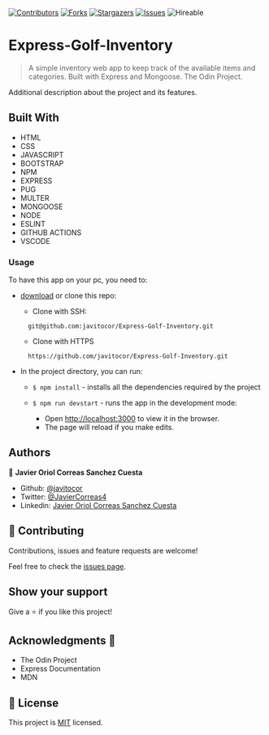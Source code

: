 <!--
*** Thanks for checking out this README Template. If you have a suggestion that would
*** make this better, please fork the repo and create a pull request or simply open
*** an issue with the tag "enhancement".
*** Thanks again! Now go create something AMAZING! :D
-->

<!-- PROJECT SHIELDS -->
<!--
*** I'm using markdown "reference style" links for readability.
*** Reference links are enclosed in brackets [ ] instead of parentheses ( ).
*** See the bottom of this document for the declaration of the reference variables
*** for contributors-url, forks-url, etc. This is an optional, concise syntax you may use.
*** https://www.markdownguide.org/basic-syntax/#reference-style-links
-->
[![Contributors][contributors-shield]][contributors-url] 
[![Forks][forks-shield]][forks-url] 
[![Stargazers][stars-shield]][stars-url] 
[![Issues][issues-shield]][issues-url] 
![Hireable](https://cdn.rawgit.com/hiendv/hireable/master/styles/default/yes.svg) 

# Express-Golf-Inventory

>  A simple inventory web app to keep track of the available items and categories. Built with Express and Mongoose. The Odin Project.


Additional description about the project and its features.

## Built With

- HTML 
- CSS
- JAVASCRIPT
- BOOTSTRAP
- NPM
- EXPRESS
- PUG
- MULTER
- MONGOOSE
- NODE
- ESLINT
- GITHUB ACTIONS
- VSCODE

### Usage
To have this app on your pc, you need to:
* [download](https://github.com/javitocor/Express-Golf-Inventory/archive/development.zip) or clone this repo:
  - Clone with SSH:
  ```
    git@github.com:javitocor/Express-Golf-Inventory.git
  ```
  - Clone with HTTPS
  ```
    https://github.com/javitocor/Express-Golf-Inventory.git
  ```

* In the project directory, you can run:

  - `$ npm install` - installs all the dependencies required by the project

  - `$ npm run devstart` - runs the app in the development mode:
    - Open [http://localhost:3000](http://localhost:3000) to view it in the browser.
    - The page will reload if you make edits.
  
## Authors

👤 **Javier Oriol Correas Sanchez Cuesta**

- Github: [@javitocor](https://github.com/javitocor) 
- Twitter: [@JavierCorreas4](https://twitter.com/JavierCorreas4) 
- Linkedin: [Javier Oriol Correas Sanchez Cuesta](https://www.linkedin.com/in/javier-correas-sanchez-cuesta-15289482/) 

## 🤝 Contributing

Contributions, issues and feature requests are welcome!

Feel free to check the [issues page](https://github.com/javitocor/Express-Golf-Inventory/issues).

## Show your support

Give a ⭐️ if you like this project!

## Acknowledgments 🚀

- The Odin Project
- Express Documentation
- MDN

## 📝 License

This project is [MIT](lic.url) licensed.

<!-- MARKDOWN LINKS & IMAGES -->
<!-- https://www.markdownguide.org/basic-syntax/#reference-style-links -->
[contributors-shield]: https://img.shields.io/github/contributors/javitocor/Express-Golf-Inventory.svg?style=flat-square
[contributors-url]: https://github.com/javitocor/Express-Golf-Inventory/graphs/contributors
[forks-shield]: https://img.shields.io/github/forks/javitocor/Express-Golf-Inventory.svg?style=flat-square
[forks-url]: https://github.com/javitocor/Express-Golf-Inventory/network/members
[stars-shield]: https://img.shields.io/github/stars/javitocor/Express-Golf-Inventory.svg?style=flat-square
[stars-url]: https://github.com/javitocor/Express-Golf-Inventory/stargazers
[issues-shield]: https://img.shields.io/github/issues/javitocor/Express-Golf-Inventory.svg?style=flat-square
[issues-url]: https://github.com/javitocor/Express-Golf-Inventory/issues